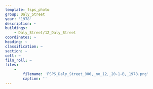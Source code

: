 ```yaml
---
template: fsps_photo
group: Daly_Street
year: '1978'
description: ~
buildings:
    - Daly_Street/12_Daly_Street
coordinates: ~
heading: ~
classification: ~
section: ~
cell: ~
film_roll: ~
files:
    -
        filename: 'FSPS_Daly_Street_006,_no_12,_20-1-B,_1978.png'
        caption: ''
---
```

